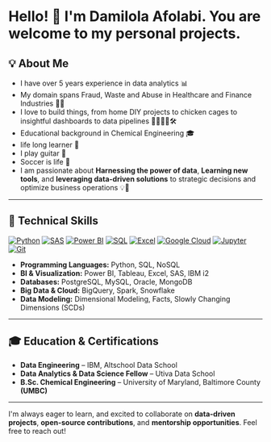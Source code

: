 # Hello! 👋 I'm Damilola Afolabi. You are welcome to my personal projects.

## 💡 About Me
- I have over 5 years experience in data analytics 📊
- My domain spans Fraud, Waste and Abuse in Healthcare and Finance Industries 🏦🏥
- I love to build things, from home DIY projects to chicken cages to insightful dashboards to data pipelines 👷‍♂️👨‍💻🛠️
- Educational background in Chemical Engineering 🎓
- life long learner 🚀
- I play guitar 🎸
- Soccer is life 💙
- I am passionate about **Harnessing the power of data**, **Learning new tools**, and **leveraging data-driven solutions** to strategic decisions and optimize business operations 💡🧠

---

## 🔧 Technical Skills
[![Python](https://img.shields.io/badge/Python-3776AB?style=for-the-badge&logo=python&logoColor=white)](https://www.python.org/)
[![SAS](https://img.shields.io/badge/SAS-0076A8?style=for-the-badge&logo=sas&logoColor=white)](https://www.sas.com/)
[![Power BI](https://img.shields.io/badge/Power%20BI-F2C811?style=for-the-badge&logo=powerbi&logoColor=black)](https://powerbi.microsoft.com/)
[![SQL](https://img.shields.io/badge/SQL-CC2927?style=for-the-badge&logo=sqlite&logoColor=white)](https://www.sqlite.org/)
[![Excel](https://img.shields.io/badge/Microsoft%20Excel-217346?style=for-the-badge&logo=microsoft-excel&logoColor=white)](https://www.microsoft.com/en-us/microsoft-365/excel)
[![Google Cloud](https://img.shields.io/badge/GCP-4285F4?style=for-the-badge&logo=google-cloud&logoColor=white)](https://cloud.google.com/)
[![Jupyter](https://img.shields.io/badge/Jupyter-F37626?style=for-the-badge&logo=jupyter&logoColor=white)](https://jupyter.org/)
[![Git](https://img.shields.io/badge/Git-F05032?style=for-the-badge&logo=git&logoColor=white)](https://git-scm.com/)



- **Programming Languages:** Python, SQL, NoSQL  
- **BI & Visualization:** Power BI, Tableau, Excel, SAS, IBM i2  
- **Databases:** PostgreSQL, MySQL, Oracle, MongoDB  
- **Big Data & Cloud:** BigQuery, Spark, Snowflake  
- **Data Modeling:** Dimensional Modeling, Facts, Slowly Changing Dimensions (SCDs)

---

## 🎓 Education & Certifications
- **Data Engineering** – IBM, Altschool Data School
- **Data Analytics & Data Science Fellow** – Utiva Data School  
- **B.Sc. Chemical Engineering** – University of Maryland, Baltimore County **(UMBC)**  

---

I'm always eager to learn, and excited to collaborate on **data-driven projects**, **open-source contributions**, and **mentorship opportunities**. Feel free to reach out!
